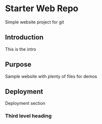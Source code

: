 # Starter Web Repo

Simple website project for git

## Introduction

This is the intro

## Purpose

Sample website with plenty of files for demos

## Deployment

Deployment section

### Third level heading
